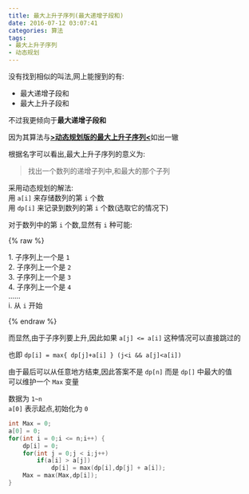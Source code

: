 ```yaml
---
title: 最大上升子序列(最大递增子段和)
date: 2016-07-12 03:07:41
categories: 算法
tags:
- 最大上升子序列
- 动态规划
---
```

没有找到相似的叫法,网上能搜到的有:
- 最大递增子段和
- 最大上升子段和

不过我更倾向于**最大递增子段和**  
<!--more-->
因为其算法与[**>动态规划版的最大上升子序列<**](/post/Algorithm/LIS.html#动态规划)如出一辙  

根据名字可以看出,最大上升子序列的意义为:
> 找出一个数列的递增子列中,和最大的那个子列  

采用动态规划的解法:  
用 `a[i]` 来存储数列的第 `i` 个数  
用 `dp[i]` 来记录到数列的第 `i` 个数(选取它的情况下)  

对于数列中的第 `i` 个数,显然有 `i` 种可能:  

{% raw %}
<p>
1.	子序列上一个是 <code>1</code> <br>
2.	子序列上一个是 <code>2</code> <br>
3.	子序列上一个是 <code>3</code> <br>
4.	子序列上一个是 <code>4</code> <br>
……<br>
i.	从 <code>i</code> 开始<br>
</p>
{% endraw %}

而显然,由于子序列要上升,因此如果 `a[j] <= a[i]` 这种情况可以直接跳过的  

也即 `dp[i] = max{ dp[j]+a[i] } (j<i && a[j]<a[i])`

由于最后可以从任意地方结束,因此答案不是 `dp[n]` 而是 `dp[]` 中最大的值  
可以维护一个 `Max` 变量  

数据为 `1~n`  
`a[0]` 表示起点,初始化为 `0`  

```cpp MIS
int Max = 0;
a[0] = 0;
for(int i = 0;i <= n;i++) {
    dp[i] = 0;
    for(int j = 0;j < i;j++) 
        if(a[i] > a[j])
            dp[i] = max(dp[i],dp[j] + a[i]);
    Max = max(Max,dp[i]);
}
```
